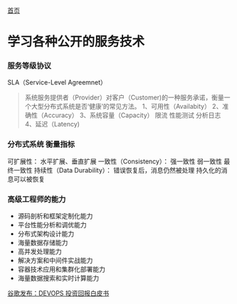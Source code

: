 [首页](/)
# 学习各种公开的服务技术

### 服务等级协议
SLA（Service-Level Agreemnet）
> 系统服务提供者（Provider）对客户（Customer)的一种服务承诺，衡量一个大型分布式系统是否‘健康’的常见方法。
1、可用性（Availabity）
2、准确性（Accuracy）
3、系统容量（Capacity）
    限流
    性能测试
    分析日志
4、延迟（Latency)

### 分布式系统 衡量指标

可扩展性：
    水平扩展、垂直扩展
一致性（Consistency）：
    强一致性
    弱一致性
    最终一致性
持续性（Data Durability）：
    错误恢复后，消息仍然被处理
    持久化的消息可以被恢复

### 高级工程师的能力

* 源码剖析和框架定制化能力
* 平台性能分析和调优能力
* 分布式架构设计能力
* 海量数据存储能力
* 高并发处理能力
* 解决方案和中间件实战能力
* 容器技术应用和集群化部署能力
* 海量数据搜索和实时计算能力

[谷歌发布：DEVOPS 投资回报白皮书](https://www.continuousdelivery20.com/blog/devops-how-to-meature-roi-by-google/)